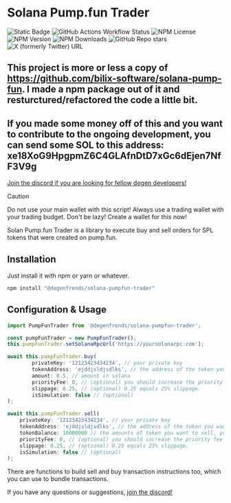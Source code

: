 # Solana Pump.fun Trader

![Static Badge](https://img.shields.io/badge/degen-100%25-pink)
![GitHub Actions Workflow Status](https://img.shields.io/github/actions/workflow/status/degenfrends/solana-pumpfun-trader/publish.yml)
![NPM License](https://img.shields.io/npm/l/%40degenfrends%2Fsolana-pumpfun-trader)
![NPM Version](https://img.shields.io/npm/v/@degenfrends/solana-pumpfun-trader)
![NPM Downloads](https://img.shields.io/npm/dw/@degenfrends/solana-pumpfun-trader)
![GitHub Repo stars](https://img.shields.io/github/stars/degenfrends/solana-pumpfun-trader)
![X (formerly Twitter) URL](https://img.shields.io/twitter/url?url=https%3A%2F%2Fx.com%2Fkryptobrah&label=Twitter%2FX)

## This project is more or less a copy of https://github.com/bilix-software/solana-pump-fun. I made a npm package out of it and resturctured/refactored the code a little bit.

## If you made some money off of this and you want to contribute to the ongoing development, you can send some SOL to this address: xe18XoG9HpgpmZ6C4GLAfnDtD7xGc6dEjen7NfF3V9g

[Join the discord if you are looking for fellow degen developers!](https://discord.gg/HUVAbet2Dp)

> [!CAUTION] 
> Do not use your main wallet with this script! Always use a trading wallet with your trading budget. Don't be lazy! Create a wallet for this now!

Solan Pump.fun Trader is a library to execute buy and sell orders for SPL tokens that were created on pump.fun.

## Installation

Just install it with npm or yarn or whatever.

```bash
npm install "@degenfrends/solana-pumpfun-trader"
```

## Configuration & Usage

```typescript
import PumpFunTrader from '@degenfrends/solana-pumpfun-trader';

const pumpFunTrader = new PumpFunTrader();
this.pumpFunTrader.setSolanaRpcUrl('https://yoursolanarpc.com');

await this.pumpFunTrader.buy(
        privateKey: '12123423434234', // your private key
        tokenAddress: 'ejddjsldjsdlks', // the address of the token you want to buy
        amount: 0.5, // amount in solana
        priorityFee: 0, // (optional) you should increase the priority fee when you want to make sure that transactions are always succesfull.
        slippage: 0.25, // (optional) 0.25 equals 25% slippage.
        isSimulation: false // (optional) 
);

await this.pumpFunTrader.sell(
    privateKey: '12123423434234', // your private key
    tokenAddress: 'ejddjsldjsdlks', // the address of the token you want to sell
    tokenBalance: 10000000 // the amounts of token you want to sell, you need to multiply the amount you want to sell by 1000000 since pump.fun tokens have 6 digits,
    priorityFee: 0, // (optional) you should increase the priority fee when you want to make sure that transactions are always succesfull.
    slippage: 0.25, // (optional) 0.25 equals 25% slippage.
    isSimulation: false // (optional) 
);
```

There are functions to build sell and buy transaction instructions too, which you can use to bundle transactions.

If you have any questions or suggestions, [join the discord!](https://discord.gg/HUVAbet2Dp)